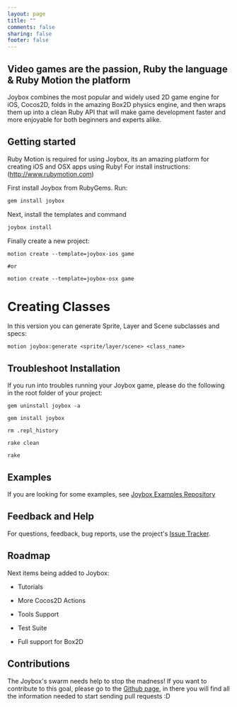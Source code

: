 ```yaml
---
layout: page
title: ""
comments: false
sharing: false
footer: false
---
```


## Video games are the passion, Ruby the language & Ruby Motion the platform

Joybox combines the most popular and widely used 2D game engine for iOS, Cocos2D, folds in the amazing Box2D physics engine, and then wraps them up into a clean Ruby API that will make game development faster and more enjoyable for both beginners and experts alike.

## Getting started

Ruby Motion is required for using Joybox, its an amazing platform for creating iOS and OSX apps using Ruby! For install instructions: (http://www.rubymotion.com)

First install Joybox from RubyGems. Run:

```ruby
gem install joybox
```

Next, install the templates and command

```ruby
joybox install
```

Finally create a new project:

```
motion create --template=joybox-ios game

#or

motion create --template=joybox-osx game
```

# Creating Classes

In this version you can generate Sprite, Layer and Scene subclasses and specs:

```
motion joybox:generate <sprite/layer/scene> <class_name>
```

## Troubleshoot Installation
If you run into troubles running your Joybox game, please do the following in the root folder of your project:

```
gem uninstall joybox -a

gem install joybox

rm .repl_history

rake clean

rake
```


## Examples

If you are looking for some examples, see [Joybox Examples Repository](https://github.com/CurveBeryl/Joybox-Examples)

## Feedback and Help

For questions, feedback, bug reports, use the project's [Issue Tracker](https://github.com/rubymotion/Joybox/issues).

## Roadmap

Next items being added to Joybox:

* Tutorials

* More Cocos2D Actions

* Tools Support

* Test Suite

* Full support for Box2D


## Contributions

The Joybox's swarm needs help to stop the madness! If you want to contribute to this goal, please go to the [Github page](https://github.com/rubymotion/Joybox), in there you will find all the information needed to start sending pull requests :D
